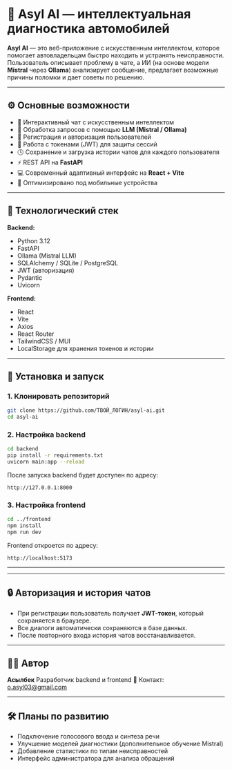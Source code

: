 # 🚗 Asyl AI — интеллектуальная диагностика автомобилей

**Asyl AI** — это веб-приложение с искусственным интеллектом, которое помогает автовладельцам быстро находить и устранять неисправности.
Пользователь описывает проблему в чате, а ИИ (на основе модели **Mistral** через **Ollama**) анализирует сообщение, предлагает возможные причины поломки и дает советы по решению.

---

## ⚙️ Основные возможности

* 💬 Интерактивный чат с искусственным интеллектом
* 🧠 Обработка запросов с помощью **LLM (Mistral / Ollama)**
* 👤 Регистрация и авторизация пользователей
* 🔐 Работа с токенами (JWT) для защиты сессий
* 🕓 Сохранение и загрузка истории чатов для каждого пользователя
* ⚡ REST API на **FastAPI**
* 💻 Современный адаптивный интерфейс на **React + Vite**
* 📱 Оптимизировано под мобильные устройства

---

## 🧩 Технологический стек

**Backend:**

* Python 3.12
* FastAPI
* Ollama (Mistral LLM)
* SQLAlchemy / SQLite / PostgreSQL
* JWT (авторизация)
* Pydantic
* Uvicorn

**Frontend:**

* React
* Vite
* Axios
* React Router
* TailwindCSS / MUI
* LocalStorage для хранения токенов и истории

---

## 🚀 Установка и запуск

### 1. Клонировать репозиторий

```bash
git clone https://github.com/ТВОЙ_ЛОГИН/asyl-ai.git
cd asyl-ai
```

### 2. Настройка backend

```bash
cd backend
pip install -r requirements.txt
uvicorn main:app --reload
```

После запуска backend будет доступен по адресу:

```
http://127.0.0.1:8000
```

### 3. Настройка frontend

```bash
cd ../frontend
npm install
npm run dev
```

Frontend откроется по адресу:

```
http://localhost:5173
```

---



---

## 🔒 Авторизация и история чатов

* При регистрации пользователь получает **JWT-токен**, который сохраняется в браузере.
* Все диалоги автоматически сохраняются в базе данных.
* После повторного входа история чатов восстанавливается.

---

## 🧑‍💻 Автор

**Асылбек**
Разработчик backend и frontend
📧 Контакт: o.asyl03@gmail.com

---

## 🛠️ Планы по развитию

* Подключение голосового ввода и синтеза речи
* Улучшение моделей диагностики (дополнительное обучение Mistral)
* Добавление статистики по типам неисправностей
* Интерфейс администратора для анализа обращений
